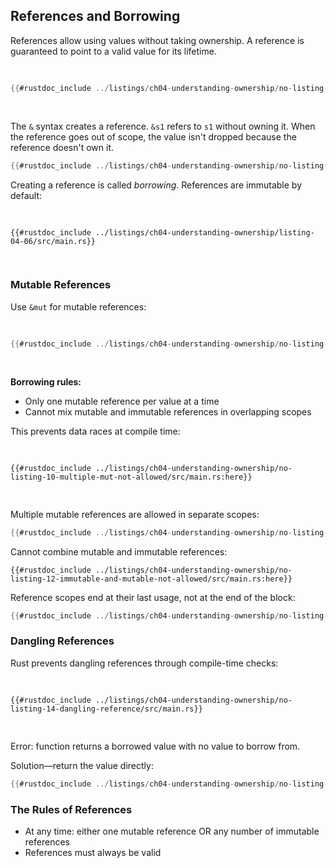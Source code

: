 ## References and Borrowing

References allow using values without taking ownership. A reference is guaranteed to point to a valid value for its lifetime.

<Listing number="4-5" file-name="src/main.rs" caption="A function that takes a reference as a parameter">

```rust
{{#rustdoc_include ../listings/ch04-understanding-ownership/no-listing-07-reference/src/main.rs:all}}
```

</Listing>

The `&` syntax creates a reference. `&s1` refers to `s1` without owning it. When the reference goes out of scope, the value isn't dropped because the reference doesn't own it.

```rust
{{#rustdoc_include ../listings/ch04-understanding-ownership/no-listing-08-reference-with-annotations/src/main.rs:here}}
```

Creating a reference is called _borrowing_. References are immutable by default:

<Listing number="4-6" file-name="src/main.rs" caption="Attempting to modify a borrowed value">

```rust,ignore,does_not_compile
{{#rustdoc_include ../listings/ch04-understanding-ownership/listing-04-06/src/main.rs}}
```

</Listing>

### Mutable References

Use `&mut` for mutable references:

<Listing number="4-7" file-name="src/main.rs" caption="Using a mutable reference to change a value">

```rust
{{#rustdoc_include ../listings/ch04-understanding-ownership/no-listing-09-fixes-listing-04-06/src/main.rs}}
```

</Listing>

**Borrowing rules:**
- Only one mutable reference per value at a time
- Cannot mix mutable and immutable references in overlapping scopes

This prevents data races at compile time:

<Listing number="4-8" file-name="src/main.rs" caption="Attempting to create two mutable references">

```rust,ignore,does_not_compile
{{#rustdoc_include ../listings/ch04-understanding-ownership/no-listing-10-multiple-mut-not-allowed/src/main.rs:here}}
```

</Listing>

Multiple mutable references are allowed in separate scopes:

```rust
{{#rustdoc_include ../listings/ch04-understanding-ownership/no-listing-11-muts-in-separate-scopes/src/main.rs:here}}
```

Cannot combine mutable and immutable references:

```rust,ignore,does_not_compile
{{#rustdoc_include ../listings/ch04-understanding-ownership/no-listing-12-immutable-and-mutable-not-allowed/src/main.rs:here}}
```

Reference scopes end at their last usage, not at the end of the block:

```rust
{{#rustdoc_include ../listings/ch04-understanding-ownership/no-listing-13-reference-scope-ends/src/main.rs:here}}
```

### Dangling References

Rust prevents dangling references through compile-time checks:

<Listing number="4-9" file-name="src/main.rs" caption="Attempting to create a dangling reference">

```rust,ignore,does_not_compile
{{#rustdoc_include ../listings/ch04-understanding-ownership/no-listing-14-dangling-reference/src/main.rs}}
```

</Listing>

Error: function returns a borrowed value with no value to borrow from.

Solution—return the value directly:

```rust
{{#rustdoc_include ../listings/ch04-understanding-ownership/no-listing-16-no-dangle/src/main.rs:here}}
```

### The Rules of References

- At any time: either one mutable reference OR any number of immutable references
- References must always be valid
